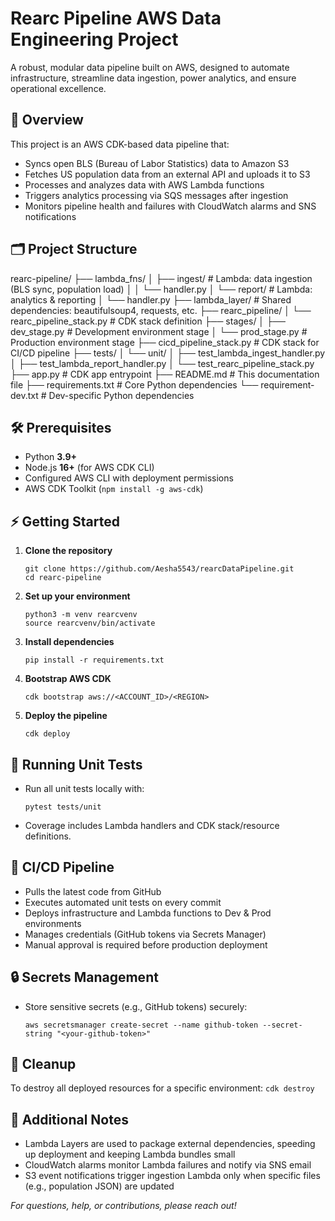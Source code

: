 # Rearc Pipeline AWS Data Engineering Project

A robust, modular data pipeline built on AWS, designed to automate infrastructure, streamline data ingestion, power analytics, and ensure operational excellence.

## 🚀 Overview

This project is an AWS CDK-based data pipeline that:

- Syncs open BLS (Bureau of Labor Statistics) data to Amazon S3
- Fetches US population data from an external API and uploads it to S3
- Processes and analyzes data with AWS Lambda functions
- Triggers analytics processing via SQS messages after ingestion
- Monitors pipeline health and failures with CloudWatch alarms and SNS notifications

## 🗂️ Project Structure

rearc-pipeline/
├── lambda_fns/
│   ├── ingest/                 # Lambda: data ingestion (BLS sync, population load)
│   │   └── handler.py
│   └── report/                 # Lambda: analytics & reporting
│       └── handler.py
├── lambda_layer/              # Shared dependencies: beautifulsoup4, requests, etc.
├── rearc_pipeline/
│   └── rearc_pipeline_stack.py # CDK stack definition
├── stages/
│   ├── dev_stage.py            # Development environment stage
│   └── prod_stage.py           # Production environment stage
├── cicd_pipeline_stack.py     # CDK stack for CI/CD pipeline
├── tests/
│   └── unit/
│       ├── test_lambda_ingest_handler.py
│       ├── test_lambda_report_handler.py
│       └── test_rearc_pipeline_stack.py
├── app.py                     # CDK app entrypoint
├── README.md                  # This documentation file
├── requirements.txt           # Core Python dependencies
└── requirement-dev.txt        # Dev-specific Python dependencies

## 🛠️ Prerequisites

- Python **3.9+**
- Node.js **16+** (for AWS CDK CLI)
- Configured AWS CLI with deployment permissions
- AWS CDK Toolkit (`npm install -g aws-cdk`)

## ⚡ Getting Started

1. **Clone the repository**
    ```
    git clone https://github.com/Aesha5543/rearcDataPipeline.git
    cd rearc-pipeline
    ```

2. **Set up your environment**
    ```
    python3 -m venv rearcvenv
    source rearcvenv/bin/activate
    ```

3. **Install dependencies**
    ```
    pip install -r requirements.txt
    ```

4. **Bootstrap AWS CDK**
    ```
    cdk bootstrap aws://<ACCOUNT_ID>/<REGION>
    ```

5. **Deploy the pipeline**
    ```
    cdk deploy
    ```

## 🧪 Running Unit Tests

- Run all unit tests locally with:
    ```
    pytest tests/unit
    ```
- Coverage includes Lambda handlers and CDK stack/resource definitions.

## 🔁 CI/CD Pipeline

- Pulls the latest code from GitHub
- Executes automated unit tests on every commit
- Deploys infrastructure and Lambda functions to Dev & Prod environments
- Manages credentials (GitHub tokens via Secrets Manager)
- Manual approval is required before production deployment

## 🔒 Secrets Management

- Store sensitive secrets (e.g., GitHub tokens) securely:
    ```
    aws secretsmanager create-secret --name github-token --secret-string "<your-github-token>"
    ```

## 🧹 Cleanup

To destroy all deployed resources for a specific environment:
    ```
    cdk destroy
    ```


## 🌟 Additional Notes

- Lambda Layers are used to package external dependencies, speeding up deployment and keeping Lambda bundles small
- CloudWatch alarms monitor Lambda failures and notify via SNS email
- S3 event notifications trigger ingestion Lambda only when specific files (e.g., population JSON) are updated

_For questions, help, or contributions, please reach out!_
